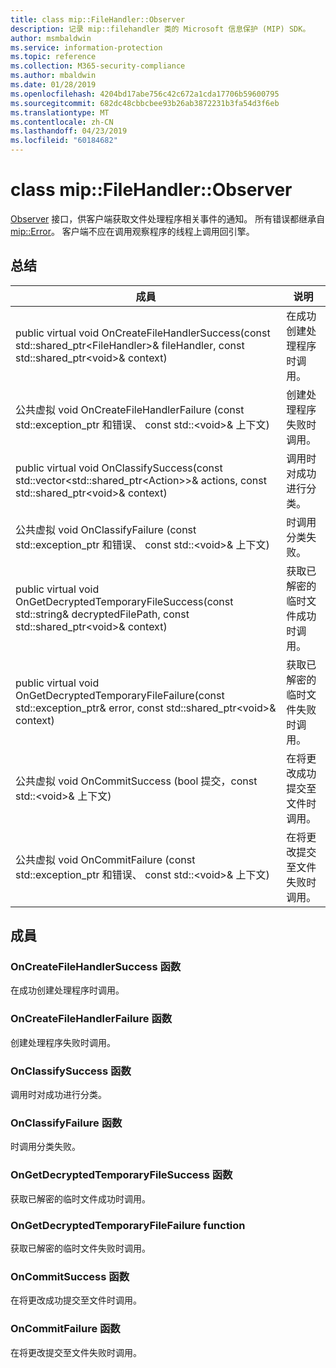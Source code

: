 ```yaml
---
title: class mip::FileHandler::Observer
description: 记录 mip::filehandler 类的 Microsoft 信息保护 (MIP) SDK。
author: msmbaldwin
ms.service: information-protection
ms.topic: reference
ms.collection: M365-security-compliance
ms.author: mbaldwin
ms.date: 01/28/2019
ms.openlocfilehash: 4204bd17abe756c42c672a1cda17706b59600795
ms.sourcegitcommit: 682dc48cbbcbee93b26ab3872231b3fa54d3f6eb
ms.translationtype: MT
ms.contentlocale: zh-CN
ms.lasthandoff: 04/23/2019
ms.locfileid: "60184682"
---
```

# <a name="class-mipfilehandlerobserver"></a>class mip::FileHandler::Observer 
[Observer](class_mip_filehandler_observer.md) 接口，供客户端获取文件处理程序相关事件的通知。
所有错误都继承自 [mip::Error](class_mip_error.md)。 客户端不应在调用观察程序的线程上调用回引擎。
  
## <a name="summary"></a>总结
 成員                        | 说明                                
--------------------------------|---------------------------------------------
public virtual void OnCreateFileHandlerSuccess(const std::shared_ptr\<FileHandler\>& fileHandler, const std::shared_ptr\<void\>& context)  |  在成功创建处理程序时调用。
公共虚拟 void OnCreateFileHandlerFailure (const std::exception_ptr 和错误、 const std::\<void\>& 上下文)  |  创建处理程序失败时调用。
public virtual void OnClassifySuccess(const std::vector\<std::shared_ptr\<Action\>\>& actions, const std::shared_ptr\<void\>& context)  |  调用时对成功进行分类。
公共虚拟 void OnClassifyFailure (const std::exception_ptr 和错误、 const std::\<void\>& 上下文)  |  时调用分类失败。
public virtual void OnGetDecryptedTemporaryFileSuccess(const std::string& decryptedFilePath, const std::shared_ptr\<void\>& context)  |  获取已解密的临时文件成功时调用。
public virtual void OnGetDecryptedTemporaryFileFailure(const std::exception_ptr& error, const std::shared_ptr\<void\>& context)  |  获取已解密的临时文件失败时调用。
公共虚拟 void OnCommitSuccess (bool 提交，const std::\<void\>& 上下文)  |  在将更改成功提交至文件时调用。
公共虚拟 void OnCommitFailure (const std::exception_ptr 和错误、 const std::\<void\>& 上下文)  |  在将更改提交至文件失败时调用。
  
## <a name="members"></a>成員
  
### <a name="oncreatefilehandlersuccess-function"></a>OnCreateFileHandlerSuccess 函数
在成功创建处理程序时调用。
  
### <a name="oncreatefilehandlerfailure-function"></a>OnCreateFileHandlerFailure 函数
创建处理程序失败时调用。
  
### <a name="onclassifysuccess-function"></a>OnClassifySuccess 函数
调用时对成功进行分类。
  
### <a name="onclassifyfailure-function"></a>OnClassifyFailure 函数
时调用分类失败。
  
### <a name="ongetdecryptedtemporaryfilesuccess-function"></a>OnGetDecryptedTemporaryFileSuccess 函数
获取已解密的临时文件成功时调用。
  
### <a name="ongetdecryptedtemporaryfilefailure-function"></a>OnGetDecryptedTemporaryFileFailure function
获取已解密的临时文件失败时调用。
  
### <a name="oncommitsuccess-function"></a>OnCommitSuccess 函数
在将更改成功提交至文件时调用。
  
### <a name="oncommitfailure-function"></a>OnCommitFailure 函数
在将更改提交至文件失败时调用。